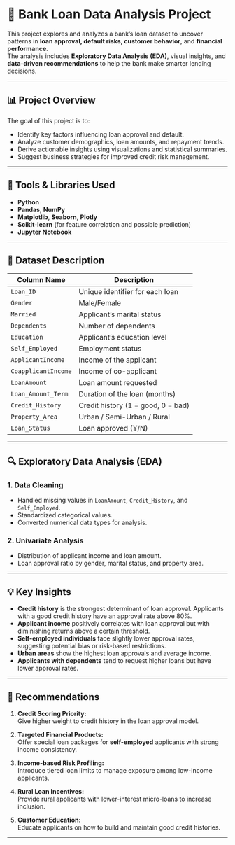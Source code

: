 # 🏦 Bank Loan Data Analysis Project

This project explores and analyzes a bank’s loan dataset to uncover patterns in **loan approval, default risks, customer behavior**, and **financial performance**.  
The analysis includes **Exploratory Data Analysis (EDA)**, visual insights, and **data-driven recommendations** to help the bank make smarter lending decisions.

---

## 📊 Project Overview

The goal of this project is to:
- Identify key factors influencing loan approval and default.
- Analyze customer demographics, loan amounts, and repayment trends.
- Derive actionable insights using visualizations and statistical summaries.
- Suggest business strategies for improved credit risk management.

---

## 🧰 Tools & Libraries Used

- **Python**
- **Pandas**, **NumPy**
- **Matplotlib**, **Seaborn**, **Plotly**
- **Scikit-learn** (for feature correlation and possible prediction)
- **Jupyter Notebook**

---

## 📁 Dataset Description

| Column Name           | Description |
|------------------------|-------------|
| `Loan_ID`              | Unique identifier for each loan |
| `Gender`               | Male/Female |
| `Married`              | Applicant’s marital status |
| `Dependents`           | Number of dependents |
| `Education`            | Applicant’s education level |
| `Self_Employed`        | Employment status |
| `ApplicantIncome`      | Income of the applicant |
| `CoapplicantIncome`    | Income of co-applicant |
| `LoanAmount`           | Loan amount requested |
| `Loan_Amount_Term`     | Duration of the loan (months) |
| `Credit_History`       | Credit history (1 = good, 0 = bad) |
| `Property_Area`        | Urban / Semi-Urban / Rural |
| `Loan_Status`          | Loan approved (Y/N) |

---

## 🔍 Exploratory Data Analysis (EDA)

### 1. Data Cleaning
- Handled missing values in `LoanAmount`, `Credit_History`, and `Self_Employed`.
- Standardized categorical values.
- Converted numerical data types for analysis.

### 2. Univariate Analysis
- Distribution of applicant income and loan amount.
- Loan approval ratio by gender, marital status, and property area.


---

## 💡 Key Insights

- **Credit history** is the strongest determinant of loan approval. Applicants with a good credit history have an approval rate above 80%.
- **Applicant income** positively correlates with loan approval but with diminishing returns above a certain threshold.
- **Self-employed individuals** face slightly lower approval rates, suggesting potential bias or risk-based restrictions.
- **Urban areas** show the highest loan approvals and average income.
- **Applicants with dependents** tend to request higher loans but have lower approval rates.

---

## 🧭 Recommendations

1. **Credit Scoring Priority:**  
   Give higher weight to credit history in the loan approval model.

2. **Targeted Financial Products:**  
   Offer special loan packages for **self-employed** applicants with strong income consistency.

3. **Income-based Risk Profiling:**  
   Introduce tiered loan limits to manage exposure among low-income applicants.

4. **Rural Loan Incentives:**  
   Provide rural applicants with lower-interest micro-loans to increase inclusion.

5. **Customer Education:**  
   Educate applicants on how to build and maintain good credit histories.

---



